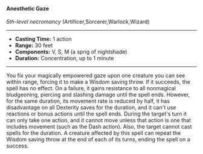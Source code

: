 #### Anesthetic Gaze
*5th-level necromancy* (Artificer,Sorcerer,Warlock,Wizard)
___
- **Casting Time:** 1 action
- **Range:** 30 feet
- **Components:** V, S, M (a sprig of nightshade)
- **Duration:** Concentration, up to 1 minute
---
You fix your magically empowered gaze upon one
creature you can see within range, forcing it to
make a Wisdom saving throw. If it succeeds, the
spell has no effect. On a failure, it gains resistance
to all nonmagical bludgeoning, piercing and
slashing damage until the spell ends. However, for
the same duration, its movement rate is reduced by
half, it has disadvantage on all Dexterity saves for
the duration, and it can't use reactions or bonus
actions until the spell ends. During the target's turn
it can only take one action, and it cannot move
unless that action is one that includes movement
(such as the Dash action). Also, the target cannot
cast spells for the duration. A creature affected by
this spell can repeat the Wisdom saving throw at
the end of each of its turns, ending the spell on a
success.
